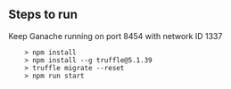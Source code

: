 ## Steps to run
Keep Ganache running on port 8454 with network ID 1337
```
    > npm install 
    > npm install --g truffle@5.1.39
    > truffle migrate --reset
    > npm run start 
```